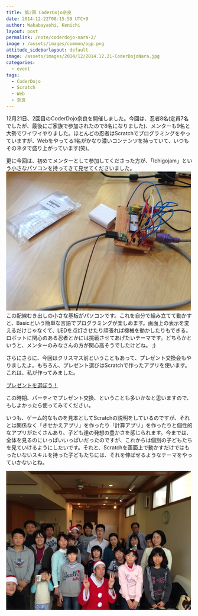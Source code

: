 ```yaml
---
title: 第2回 CoderDojo奈良
date: 2014-12-22T08:15:59 UTC+9
author: Wakabayashi, Kenichi
layout: post
permalink: /note/coderdojo-nara-2/
image : /assets/images/common/ogp.png
attitude_sidebarlayout: default
image: /assets/images/2014/12/2014.12.21-CoderDojoNara.jpg
categories:
  - event
tags:
  - CoderDojo
  - Scratch
  - Web
  - 奈良
---
```

12月21日、2回目のCoderDojo奈良を開催しました。今回は、忍者8名(定員7名でしたが、最後にご家族で参加されたので8名になりました)、メンターも9名と大勢でワイワイやりました。ほとんどの忍者はScratchでプログラミングをやっていますが、Webをやってる1名がかなり濃いコンテンツを持っていて、いつもそのネタで盛り上がっています(笑)。

更に今回は、初めてメンターとして参加してくださった方が、「Ichigojam」という小さなパソコンを持ってきて見せてくださいました。
![Ichigojam](/assets/images/2014/12/Ichigojam.jpg)
この配線むき出しの小さな基板がパソコンです。これを自分で組み立てて動かすと、Basicという簡単な言語でプログラミングが楽しめます。画面上の表示を変えるだけじゃなくて、LEDを点灯させたり頑張れば機械を動かしたりもできる。ロボットに関心のある忍者とかには挑戦させてあげたいテーマです。どちらかというと、メンターのみなさんの方が関心高そうでしたけどね。 ;)

さらにさらに、今回はクリスマス前ということもあって、プレゼント交換会もやりましたよ。もちろん、プレゼント選びはScratchで作ったアプリを使います。これは、私が作ってみました。

[プレゼントを選ぼう！](http://scratch.mit.edu/projects/36874952/)

この時期、パーティでプレゼント交換、ということも多いかなと思いますので、もしよかったら使ってみてください。

いつも、ゲーム的なものを見本としてScratchの説明をしているのですが、それとは関係なく「きせかえアプリ」を作ったり「計算アプリ」を作ったりと個性的なアプリがたくさんあり、子ども達の発想の豊かさを感じられます。今までは、全体を見るのにいっぱいいっぱいだったのですが、これからは個別の子どもたちを見ていけるようにしたいです。それと、Scratchを画面上で動かすだけではもったいないスキルを持った子どもたちには、それを伸ばせるようなテーマをやっていかないとね。

![2014.12.21-CoderDojoNara](/assets/images/2014/12/2014.12.21-CoderDojoNara.jpg)

